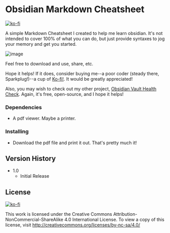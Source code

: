 
# Obsidian Markdown Cheatsheet
[![ko-fi](https://ko-fi.com/img/githubbutton_sm.svg)](https://ko-fi.com/Z8Z71B3VAA)

A simple Markdown Cheatsheet I created to help me learn obsidian. It's not intended to cover 100% of what you can do, but just provide syntaxes to jog your memory and get you started.

![image](https://github.com/user-attachments/assets/91b3caa0-877a-43e6-9154-18de2abc15e4)


Feel free to download and use, share, etc.

Hope it helps! If it does, consider buying me--a poor coder (steady there, Sparkplug!)--a cup of [Ko-fi!](https://ko-fi.com/swenlarsen). It would be greatly appreciated! 

Also, you may wish to check out my other project, [Obsidian Vault Health Check](https://github.com/slappycat2/obsidian-vault-health-check). Again, it's free, open-source, and I hope it helps!

### Dependencies

* A pdf viewer. Maybe a printer.

### Installing

* Download the pdf file and print it out. That's pretty much it!

## Version History

* 1.0
    * Initial Release

## License
<a href="https://ko-fi.com/swenlarsen" target="_blank"><img alt="ko-fi" src="https://ko-fi.com/img/githubbutton_sm.svg"></a>

This work is licensed under the Creative Commons Attribution-NonCommercial-ShareAlike 4.0 International License.
To view a copy of this license, visit http://creativecommons.org/licenses/by-nc-sa/4.0/


